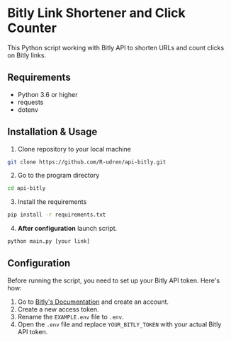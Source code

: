 # Bitly Link Shortener and Click Counter
This Python script working with Bitly API to shorten URLs and count clicks on Bitly links.

## Requirements
* Python 3.6 or higher
* requests
* dotenv

## Installation & Usage
1. Clone repository to your local machine
```bash
git clone https://github.com/R-udren/api-bitly.git
```
2. Go to the program directory
```bash
cd api-bitly
```
3. Install the requirements
```bash
pip install -r requirements.txt
```
4. __After configuration__ launch script. 
```bash
python main.py [your link]
```

## Configuration
Before running the script, you need to set up your Bitly API token. Here's how:
1. Go to [Bitly's Documentation](https://dev.bitly.com/docs/getting-started/authentication/) and create an account.
2. Create a new access token.
3. Rename the `EXAMPLE.env` file to `.env`.
4. Open the `.env` file and replace `YOUR_BITLY_TOKEN` with your actual Bitly API token.
